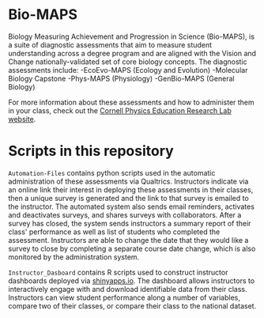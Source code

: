 # Bio-MAPS

Biology Measuring Achievement and Progression in Science (Bio-MAPS), is a suite of diagnostic assessments that aim to measure student understanding across a degree program and are aligned with the Vision and Change nationally-validated set of core biology concepts. The diagnostic assessments include:
-EcoEvo-MAPS (Ecology and Evolution)
-Molecular Biology Capstone
-Phys-MAPS (Physiology)
-GenBio-MAPS (General Biology)

For more information about these assessments and how to administer them in your class, check out the [Cornell Physics Education Research Lab website](http://cperl.lassp.cornell.edu/bio-maps).
 
# Scripts in this repository

`Automation-Files` contains python scripts used in the automatic administration of these assessments via Qualtrics. Instructors indicate via an online link their interest in deploying these assessments in their classes, then a unique survey is generated and the link to that survey is emailed to the instructor. The automated system also sends email reminders, activates and deactivates surveys, and shares surveys with collaborators. After a survey has closed, the system sends instructors a summary report of their class' performance as well as list of students who completed the assessment. Instructors are able to change the date that they would like a survey to close by completing a separate course date change, which is also monitored by the administration system.

`Instructor_Dasboard` contains R scripts used to construct instructor dashboards deployed via [shinyapps.io]( https://cderatcornell.shinyapps.io/Bio-MAPS/). The dashboard allows instructors to interactively engage with and download identifiable data from their class. Instructors can view student performance along a number of variables, compare two of their classes, or compare their class to the national dataset.
